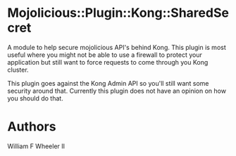# Mojolicious::Plugin::Kong::SharedSecret

A module to help secure mojolicious API's behind Kong.  This plugin is most
useful where you might not be able to use a firewall to protect your application
but still want to force requests to come through you Kong cluster.

This plugin goes against the Kong Admin API so you'll still want some security
around that. Currently this plugin does not have an opinion on how you should do
that.

# Authors
William F Wheeler II <wfwheele>
